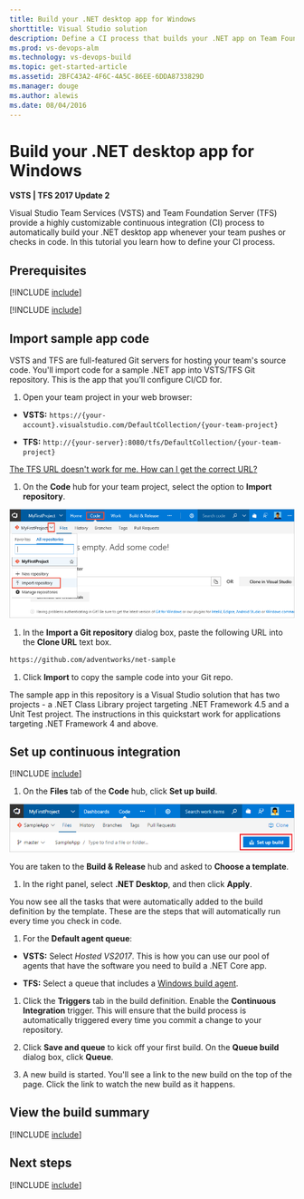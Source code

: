 ```yaml
---
title: Build your .NET desktop app for Windows
shorttitle: Visual Studio solution
description: Define a CI process that builds your .NET app on Team Foundation Server and Visual Studio Team Services.
ms.prod: vs-devops-alm
ms.technology: vs-devops-build
ms.topic: get-started-article
ms.assetid: 2BFC43A2-4F6C-4A5C-86EE-6DDA8733829D
ms.manager: douge
ms.author: alewis
ms.date: 08/04/2016
---
```


# Build your .NET desktop app for Windows

**VSTS | TFS 2017 Update 2**

Visual Studio Team Services (VSTS) and Team Foundation Server (TFS) provide a highly customizable continuous integration (CI) process to automatically build your .NET desktop app whenever your team pushes or checks in code. In this tutorial you learn how to define your CI process.

## Prerequisites

[!INCLUDE [include](../../_shared/ci-cd-prerequisites-vsts.md)]

[!INCLUDE [include](../../_shared/ci-cd-prerequisites-tfs.md)]

## Import sample app code

VSTS and TFS are full-featured Git servers for hosting your team's source code. You'll import code for a sample .NET app into VSTS/TFS Git repository. This is the app that you'll configure CI/CD for.

1. Open your team project in your web browser:

 * **VSTS:** `https://{your-account}.visualstudio.com/DefaultCollection/{your-team-project}`

 * **TFS:** `http://{your-server}:8080/tfs/DefaultCollection/{your-team-project}`

 [The TFS URL doesn't work for me. How can I get the correct URL?](../../../security/websitesettings.md)

1. On the **Code** hub for your team project, select the option to **Import repository**.

 ![import repository menu item](../_shared/_img/import-repository-menu-item.png)

1. In the **Import a Git repository** dialog box, paste the following URL into the **Clone URL** text box.

 ```bash
https://github.com/adventworks/net-sample
```

1. Click **Import** to copy the sample code into your Git repo.

The sample app in this repository is a Visual Studio solution that has two projects - a .NET Class Library project targeting .NET Framework 4.5 and a Unit Test project. The instructions in this
quickstart work for applications targeting .NET Framework 4 and above.

## Set up continuous integration

[!INCLUDE [include](../../_shared/ci-quickstart-intro.md)]

[//]: # (TODO: Restore use of includes when we get support for using them in a list.)

1. On the **Files** tab of the **Code** hub, click **Set up build**.

 ![Screenshot showing button to set up build for a repository](../_shared/_img/set-up-first-build-from-code-hub.png)

 You are taken to the **Build & Release** hub and asked to **Choose a template**.

1. In the right panel, select **.NET Desktop**, and then click **Apply**.

 You now see all the tasks that were automatically added to the build definition by the template. These are the steps that will automatically run every time you check in code.

1. For the **Default agent queue**:

 * **VSTS:** Select _Hosted VS2017_. This is how you can use our pool of agents that have the software you need to build a .NET Core app.

 * **TFS:** Select a queue that includes a [Windows build agent](../../actions/agents/v2-windows.md).

1. Click the **Triggers** tab in the build definition. Enable the **Continuous Integration** trigger. This will ensure that the build process is automatically triggered every time you commit a change to your repository.

1. Click **Save and queue** to kick off your first build. On the **Queue build** dialog box, click **Queue**.

1. A new build is started. You'll see a link to the new build on the top of the page. Click the link to watch the new build as it happens.

## View the build summary

[!INCLUDE [include](../_shared/view-build-summary.md)]

## Next steps

[!INCLUDE [include](../_shared/ci-web-app-next-steps.md)]
